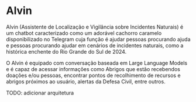 # Alvin

Alvin (Assistente de Localização e Vigilância sobre Incidentes Naturais) é um chatbot caracterizado como um adorável cachorro caramelo disponibilizado no Telegram cuja função é ajudar pessoas procurando ajuda e pessoas procurando ajudar em cenários de incidentes naturais, como a histórica enchente do Rio Grande do Sul de 2024. 

O Alvin é equipado com conversação baseada em Large Language Models e é capaz de acessar informações como Abrigos que estão recebendos doações e/ou pessoas, encontrar pontos de recolhimento de recursos e abrigos próximos ao usuário, alertas da Defesa Civil, entre outros.

TODO: adicionar arquitetura